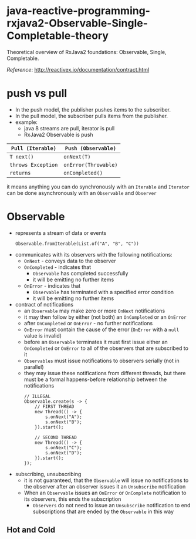 # java-reactive-programming-rxjava2-Observable-Single-Completable-theory
Theoretical overview of RxJava2 foundations: Observable, Single, Completable.

_Reference_: http://reactivex.io/documentation/contract.html

# push vs pull
* In the push model, the publisher pushes items to the subscriber.
* In the pull model, the subscriber pulls items from the publisher.
* example: 
    * java 8 streams are pull, iterator is pull
    * RxJava2 Observable is push
    
|`Pull (Iterable)`   |`Push (Observable)`   |
|---|---|
|`T next()`   |`onNext(T)`   |
|`throws Exception`   |`onError(Throwable)`   |
|`returns`   |`onCompleted()`   |

it means anything you can do synchronously with an `Iterable` and `Iterator` can be done asynchronously 
with an `Observable` and `Observer`

# Observable
* represents a stream of data or events
    ```
    Observable.fromIterable(List.of("A", "B", "C"))
    ```
* communicates with its observers with the following notifications:
    * `OnNext` - conveys data to the observer
    * `OnCompleted` - indicates that 
        * `Observable` has completed successfully
        * it will be emitting no further items
    * `OnError` - indicates that
        * `Observable` has terminated with a specified error condition
        * it will be emitting no further items
* contract of notifications
    * an `Observable` may make zero or more `OnNext` notifications
    * it may then follow by either (not both) an `OnCompleted` or an `OnError`
    * after `OnCompleted` or `OnError` - no further notifications
    * `OnError` must contain the cause of the error (`OnError` with a `null` value is invalid)
    * before an `Observable` terminates it must first issue either an `OnCompleted` or `OnError` to 
    all of the observers that are subscribed to it
    * `Observables` must issue notifications to observers serially (not in parallel)
    * they may issue these notifications from different threads, but there must be a formal happens-before 
    relationship between the notifications
        ```
        // ILLEGAL
        Observable.create(s -> {
            // FIRST THREAD
            new Thread(() -> {
                s.onNext("A");
                s.onNext("B");
            }).start();
            
            // SECOND THREAD
            new Thread(() -> {
                s.onNext("C");
                s.onNext("D");
            }).start();
        });
        ```
* subscribing, unsubscribing
    * it is not guaranteed, that the `Observable` will issue no notifications to the observer after an 
    observer issues it an `Unsubscribe` notification
    * When an `Observable` issues an `OnError` or `OnComplete` notification to its observers, this ends the 
    subscription
        * `Observers` do not need to issue an `Unsubscribe` notification to end subscriptions that are ended by the 
        `Observable` in this way
## Hot and Cold